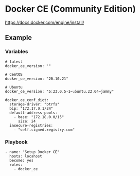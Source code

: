 # Docker CE (Community Edition)
https://docs.docker.com/engine/install/


## Example
### Variables
```
# latest
docker_ce_version: ""

# CentOS
docker_ce_version: "20.10.21"

# Ubuntu
docker_ce_version: "5:23.0.5-1~ubuntu.22.04~jammy"
```

```
docker_ce_conf_dict:
  storage-driver: "btrfs"
  bip: "172.17.0.1/24"
  default-address-pools:
    - base: "172.18.0.0/15"
      size: 24
  insecure-registries:
    - "self.signed.registry.com"
```


### Playbook
```
- name: "Setup Docker CE"
  hosts: locahost
  become: yes
  roles:
    - docker_ce
```
